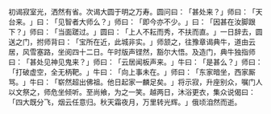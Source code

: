 初谒寂室光，洒然有省。次谒大圆于明之万寿。圆问曰：​「甚处来？​」师曰：​「天台来。​」曰：​「见智者大师么？​」师曰：​「即今亦不少。​」曰：​「因甚在汝脚跟下？​」师曰：​「当面蹉过。​」圆曰：​「上人不耘而秀，不扶而直。​」一日辞去，圆送之门，拊师背曰：​「宝所在近，此城非实。​」师颔之，往豫章谒典牛，道由云居，风雪塞路，坐阅四十二日。午时版声铿然，豁尔大悟。及造门，典牛独指师曰：​「甚处见神见鬼来？​」师曰：​「云居闻板声来。​」牛曰：​「是甚么？​」师曰：​「打破虚空，全无柄靶。​」牛曰：​「向上事未在。​」师曰：​「东家暗坐，西家厮骂。​」牛曰：​「崭然超出佛祖。他日起家一麟足矣。​」将示寂，升座别众，嘱门人以文祭之，师危坐倾听。至尚飨，为之一笑。越两日，沐浴更衣，集众说偈曰：​「四大既分飞，烟云任意归。秋天霜夜月，万里转光辉。​」俄顷洎然而逝。
